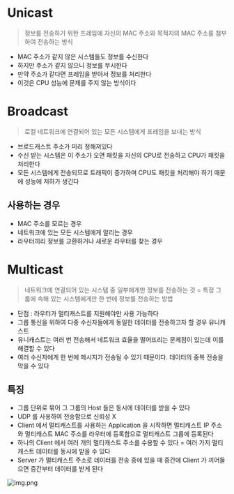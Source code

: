 # Unicast

> 정보를 전송하기 위한 프레임에 자신의 MAC 주소와 목적지의 MAC 주소를 첨부하여 전송하는 방식

* MAC 주소가 같지 않은 시스템들도 정보를 수신한다
* 하지만 주소가 같지 않으니 정보를 무시한다
* 만약 주소가 같다면 프레임을 받아서 정보를 처리한다
* 이것은 CPU 성능에 문제를 주지 않는 방식이다

# Broadcast

> 로컬 네트워크에 연결되어 있는 모든 시스템에게 프레임을 보내는 방식

* 브로드캐스트 주소가 미리 정해져있다
* 수신 받는 시스템은 이 주소가 오면 패킷을 자신의 CPU로 전송하고 CPU가 패킷을 처리한다
* 모든 시스템에게 전송되므로 트래픽이 증가하며 CPU도 패킷을 처리해야 하기 때문에 성능에 저하가 생긴다

## 사용하는 경우

* MAC 주소를 모르는 경우
* 네트워크에 있는 모든 시스템에게 알리는 경우
* 라우터끼리 정보를 교환하거나 새로운 라우터를 찾는 경우

# Multicast

> 네트워크에 연결되어 있는 시스템 중 일부에게만 정보를 전송하는 것 = 특정 그룹에 속해 있는 시스템에게만 한 번에 정보를 전송하는 방법

* 단점 : 라우터가 멀티캐스트를 지원해야만 사용 가능하다
* 그룹 통신을 위하여 다중 수신자들에게 동일한 데이터를 전송하고자 할 경우 유니캐스트
* 유니캐스트는 여러 번 전송해서 네트워크 효율을 떨어뜨리는 문제점이 있는데 이를 해결할 수 있다
* 여러 수신자에게 한 번에 메시지가 전송될 수 있기 때문이다. 데이터의 중복 전송을 막을 수 있다

## 특징

* 그룹 단위로 묶어 그 그룹의 Host 들은 동시에 데이터를 받을 수 있다
* UDP 를 사용하여 전송함으로 신뢰성 X
* Client 에서 멀티캐스트를 사용하는 Application 을 시작하면 멀티캐스트 IP 주소와 멀티캐스트 MAC 주소를 라우터에 등록함으로 멀티캐스트 그룹에 등록된다
* 하나의 Client 에서 여러 개의 멀티캐스트 주소를 수용할 수 있다 = 여러 가지 멀티캐스트 데이터를 동시에 받을 수 있다
* Server 가 멀티캐스트 주소로 데이터를 전송 중에 있을 때 중간에 Client 가 끼어들으면 중간부터 데이터를 받게 된다

![img.png](../⚠%20z-Image%20⚠/img1/cast.png)